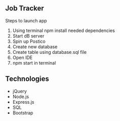 ## Job Tracker
    
Steps to launch app

<ol>
    <li>Using terminal npm install needed dependencies</li>
    <li>Start dB server</li>
    <li>Spin up Postico</li>
    <li>Create new database</li>
    <li>Create table using database.sql file</li>
    <li>Open IDE</li>
    <li>npm start in terminal</li>
</ol>

## Technologies

- jQuery
- Node.js
- Express.js
- SQL
- Bootstrap






